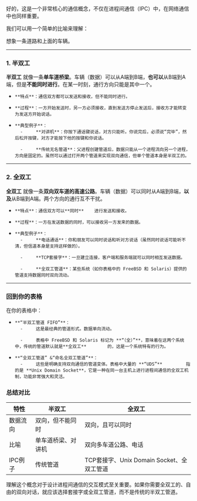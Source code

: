 好的，这是一个非常核心的通信概念，不仅在进程间通信（IPC）中，在网络通信中也同样重要。

我们可以用一个简单的比喻来理解：

想象一条道路和上面的车辆。

---

### 1. 半双工

**半双工** 就像一条**单车道桥梁**。车辆（数据）可以从A端到B端，**也可以**从B端到A端，但是**不能同时进行**。在某一时刻，通行方向只能是其中一个。
-     **特点**：通信双方都可以发送和接收，但不能同时进行。
    
-     **过程**：一方开始发送时，另一方必须接收，直到发送方停止发送后，接收方才能转变为发送方开始说话。
    
-     **典型例子**：
        -     **对讲机**：你按下通话键说话，对方只能听。你说完后，必须说“完毕”，然后松开按键，对方才能按下他的按键和你说话。
            
        -     **传统无名管道**：父进程创建管道后，数据只能从一个进程流向另一个进程，方向是固定的。虽然可以通过打开两个管道来实现双向通信，但单个管道本身是半双工的。

---

### 2. 全双工

**全双工** 就像一条**双向双车道的高速公路**。车辆（数据）可以同时从A端到B端，**以及**从B端到A端。两个方向的通行互不干扰。
-     **特点**：通信双方可以**同时**    进行发送和接收。
    
-     **过程**：一方在发送数据的同时，可以接收另一方发来的数据。
    
-     **典型例子**：
        -     **电话通话**：你和朋友可以同时说话和听对方说话（虽然同时说话可能听不清，但信道本身是支持这样做的）。
            
        -     **TCP套接字**：一旦建立连接，客户端和服务端就可以同时相互发送数据。
            
        -     **全双工管道**：某些系统（如你表格中的 FreeBSD 和 Solaris）提供的管道支持数据同时双向流动。

---

### 回到你的表格

在你的表格中：
-     **“半双工管道 FIFO”**：
        -     这是最经典的管道形式。数据单向流动。
            
        -     表格中 FreeBSD 和 Solaris 标记为 **“（全）”**，意味着在这两个系统中，传统的管道默认就是**全双工**        的，这是一个系统特有的行为。
            
    
-     **“全双工管道” &“命名全双工管道”**：
        -     这些是明确支持双向通信的管道变体。表格中大量的 **“UDS”**         指的是 **Unix Domain Socket**，它是一种在同一台主机上进行进程间通信的全双工机制，功能非常强大和灵活。

### 总结对比
| 特性 | 半双工 | 全双工 |
| --- | --- | --- |
| 数据流向 | 双向，但不能同时 | 双向，且可以同时 |
| 比喻 | 单车道桥梁、对讲机 | 双向多车道公路、电话 |
| IPC例子 | 传统管道 | TCP套接字、Unix Domain Socket、全双工管道 |

理解这个概念对于设计进程间通信的交互模式至关重要。如果你需要全双工的、自由的双向对话，就应该选择套接字或全双工管道，而不是传统的半双工管道。